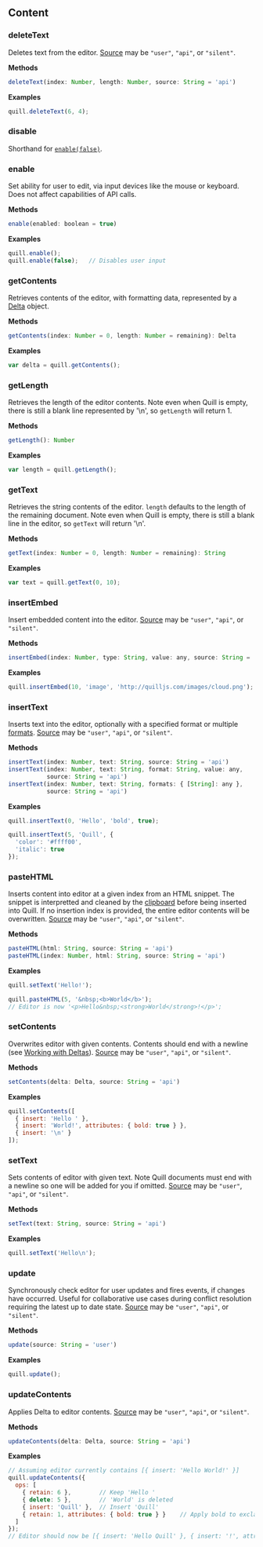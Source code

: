 ## Content

### deleteText

Deletes text from the editor. [Source](/docs/api/#events) may be `"user"`, `"api"`, or `"silent"`.

**Methods**

```javascript
deleteText(index: Number, length: Number, source: String = 'api')
```

**Examples**

```javascript
quill.deleteText(6, 4);
```

### disable

Shorthand for [`enable(false)`](#enable).

### enable

Set ability for user to edit, via input devices like the mouse or keyboard. Does not affect capabilities of API calls.

**Methods**

```javascript
enable(enabled: boolean = true)
```

**Examples**

```javascript
quill.enable();
quill.enable(false);   // Disables user input
```

### getContents

Retrieves contents of the editor, with formatting data, represented by a [Delta](/guides/working-with-deltas/) object.

**Methods**

```javascript
getContents(index: Number = 0, length: Number = remaining): Delta
```

**Examples**

```javascript
var delta = quill.getContents();
```

### getLength

Retrieves the length of the editor contents. Note even when Quill is empty, there is still a blank line represented by '\n', so `getLength` will return 1.

**Methods**

```javascript
getLength(): Number
```

**Examples**

```javascript
var length = quill.getLength();
```

### getText

Retrieves the string contents of the editor. `length` defaults to the length of the remaining document. Note even when Quill is empty, there is still a blank line in the editor, so `getText` will return '\n'.

**Methods**

```javascript
getText(index: Number = 0, length: Number = remaining): String
```

**Examples**

```javascript
var text = quill.getText(0, 10);
```

### insertEmbed

Insert embedded content into the editor. [Source](/docs/api/#events) may be `"user"`, `"api"`, or `"silent"`.

**Methods**

```javascript
insertEmbed(index: Number, type: String, value: any, source: String = 'api')
```

**Examples**

```javascript
quill.insertEmbed(10, 'image', 'http://quilljs.com/images/cloud.png');
```

### insertText

Inserts text into the editor, optionally with a specified format or multiple [formats](/docs/formats/). [Source](/docs/api/#events) may be `"user"`, `"api"`, or `"silent"`.

**Methods**

```javascript
insertText(index: Number, text: String, source: String = 'api')
insertText(index: Number, text: String, format: String, value: any,
           source: String = 'api')
insertText(index: Number, text: String, formats: { [String]: any },
           source: String = 'api')
```

**Examples**

```javascript
quill.insertText(0, 'Hello', 'bold', true);

quill.insertText(5, 'Quill', {
  'color': '#ffff00',
  'italic': true
});
```

### pasteHTML

Inserts content into editor at a given index from an HTML snippet. The snippet is interpretted and cleaned by the [clipboard](/docs/modules/clipboard/) before being inserted into Quill. If no insertion index is provided, the entire editor contents will be overwritten. [Source](/docs/api/#events) may be `"user"`, `"api"`, or `"silent"`.

**Methods**

```javascript
pasteHTML(html: String, source: String = 'api')
pasteHTML(index: Number, html: String, source: String = 'api')
```

**Examples**

```javascript
quill.setText('Hello!');

quill.pasteHTML(5, '&nbsp;<b>World</b>');
// Editor is now '<p>Hello&nbsp;<strong>World</strong>!</p>';

```

### setContents

Overwrites editor with given contents. Contents should end with a newline (see [Working with Deltas](/guides/working-with-deltas/)). [Source](/docs/api/#events) may be `"user"`, `"api"`, or `"silent"`.

**Methods**

```javascript
setContents(delta: Delta, source: String = 'api')
```

**Examples**

```javascript
quill.setContents([
  { insert: 'Hello ' },
  { insert: 'World!', attributes: { bold: true } },
  { insert: '\n' }
]);
```

### setText

Sets contents of editor with given text. Note Quill documents must end with a newline so one will be added for you if omitted.  [Source](/docs/api/#events) may be `"user"`, `"api"`, or `"silent"`.

**Methods**

```javascript
setText(text: String, source: String = 'api')
```

**Examples**

```javascript
quill.setText('Hello\n');
```

### update

Synchronously check editor for user updates and fires events, if changes have occurred. Useful for collaborative use cases during conflict resolution requiring the latest up to date state. [Source](/docs/api/#events) may be `"user"`, `"api"`, or `"silent"`.

**Methods**

```javascript
update(source: String = 'user')
```

**Examples**

```javascript
quill.update();
```

### updateContents

Applies Delta to editor contents. [Source](/docs/api/#events) may be `"user"`, `"api"`, or `"silent"`.

**Methods**

```javascript
updateContents(delta: Delta, source: String = 'api')
```

**Examples**

```javascript
// Assuming editor currently contains [{ insert: 'Hello World!' }]
quill.updateContents({
  ops: [
    { retain: 6 },        // Keep 'Hello '
    { delete: 5 },        // 'World' is deleted
    { insert: 'Quill' },  // Insert 'Quill'
    { retain: 1, attributes: { bold: true } }    // Apply bold to exclamation mark
  ]
});
// Editor should now be [{ insert: 'Hello Quill' }, { insert: '!', attributes: { bold: true} }]
```
